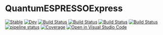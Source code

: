 # QuantumESPRESSOExpress

[![Stable](https://img.shields.io/badge/docs-stable-blue.svg)](https://MineralsCloud.github.io/QuantumESPRESSOExpress.jl/stable)
[![Dev](https://img.shields.io/badge/docs-dev-blue.svg)](https://MineralsCloud.github.io/QuantumESPRESSOExpress.jl/dev)
[![Build Status](https://github.com/MineralsCloud/QuantumESPRESSOExpress.jl/workflows/CI/badge.svg)](https://github.com/MineralsCloud/QuantumESPRESSOExpress.jl/actions)
[![Build Status](https://ci.appveyor.com/api/projects/status/github/MineralsCloud/QuantumESPRESSOExpress.jl?svg=true)](https://ci.appveyor.com/project/singularitti/QuantumESPRESSOExpress-jl)
[![Build Status](https://cloud.drone.io/api/badges/MineralsCloud/QuantumESPRESSOExpress.jl/status.svg)](https://cloud.drone.io/MineralsCloud/QuantumESPRESSOExpress.jl)
[![Build Status](https://api.cirrus-ci.com/github/MineralsCloud/QuantumESPRESSOExpress.jl.svg)](https://cirrus-ci.com/github/MineralsCloud/QuantumESPRESSOExpress.jl)
[![pipeline status](https://gitlab.com/singularitti/QuantumESPRESSOExpress.jl/badges/master/pipeline.svg)](https://gitlab.com/singularitti/QuantumESPRESSOExpress.jl/-/pipelines)
[![Coverage](https://codecov.io/gh/MineralsCloud/QuantumESPRESSOExpress.jl/branch/master/graph/badge.svg)](https://codecov.io/gh/MineralsCloud/QuantumESPRESSOExpress.jl)
[![Open in Visual Studio Code](https://open.vscode.dev/badges/open-in-vscode.svg)](https://open.vscode.dev/organization/repository)
